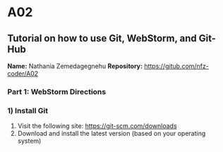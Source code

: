 # A02
## Tutorial on how to use Git, WebStorm, and Git-Hub
**Name:** Nathania Zemedagegnehu
**Repository:** https://gitub.com/nfz-coder/A02


### Part 1: WebStorm Directions
### 1) Install Git
1. Visit the following site: https://git-scm.com/downloads
2. Download and install the latest version (based on your operating system)



